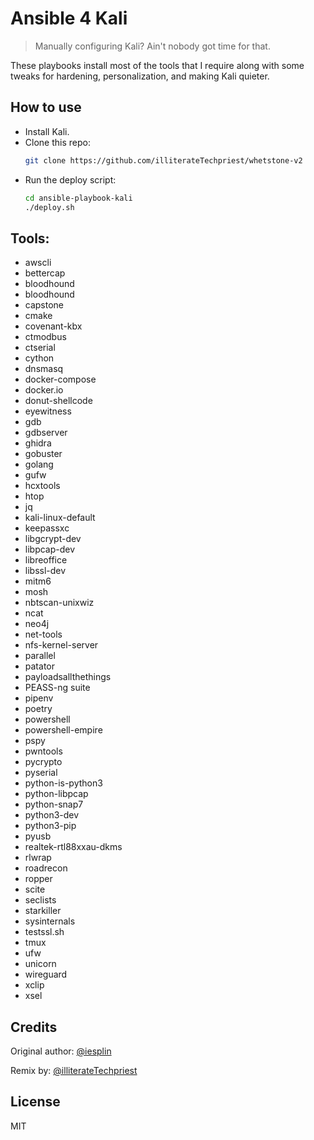 # Ansible 4 Kali
>  Manually configuring Kali? Ain't nobody got time for that.

These playbooks install most of the tools that I require along with some tweaks for hardening, personalization, and making Kali quieter. 


How to use
------

- Install Kali.
- Clone this repo:
    ```bash
    git clone https://github.com/illiterateTechpriest/whetstone-v2
    ```
- Run the deploy script:
    ```bash
    cd ansible-playbook-kali
    ./deploy.sh
    ```

Tools:
-------

- awscli
- bettercap
- bloodhound
- bloodhound
- capstone
- cmake
- covenant-kbx
- ctmodbus
- ctserial
- cython
- dnsmasq
- docker-compose
- docker.io
- donut-shellcode
- eyewitness
- gdb
- gdbserver
- ghidra
- gobuster
- golang
- gufw
- hcxtools
- htop
- jq
- kali-linux-default
- keepassxc
- libgcrypt-dev
- libpcap-dev
- libreoffice
- libssl-dev
- mitm6
- mosh
- nbtscan-unixwiz
- ncat
- neo4j
- net-tools
- nfs-kernel-server
- parallel
- patator
- payloadsallthethings
- PEASS-ng suite
- pipenv
- poetry
- powershell
- powershell-empire
- pspy 
- pwntools
- pycrypto 
- pyserial 
- python-is-python3
- python-libpcap
- python-snap7
- python3-dev
- python3-pip
- pyusb 
- realtek-rtl88xxau-dkms
- rlwrap
- roadrecon
- ropper
- scite
- seclists
- starkiller
- sysinternals
- testssl.sh
- tmux
- ufw
- unicorn
- wireguard
- xclip
- xsel

Credits
-------

Original author: [@iesplin](https://github.com/)

Remix by: [@illiterateTechpriest](https://github.com/illiterateTechpriest/)

License
-------

MIT
